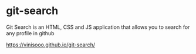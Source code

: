 # git-search
Git Search is an HTML, CSS and JS application that allows you to search for any profile in github


https://vinisooo.github.io/git-search/
